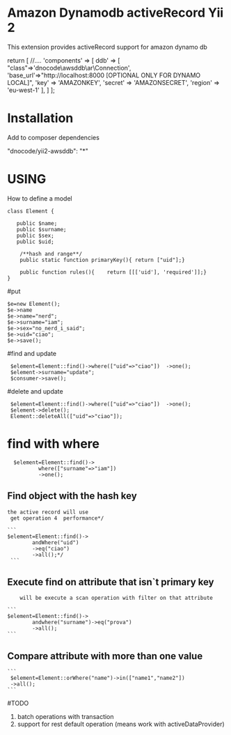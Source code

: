 Amazon Dynamodb activeRecord Yii 2
===============================================
This extension provides activeRecord support for amazon dynamo db

return [
    //....
    'components' => [
        ddb' =>  [
                   "class"=>'dnocode\awsddb\ar\Connection',
                   'base_url'=>"http://localhost:8000 [OPTIONAL ONLY FOR DYNAMO LOCAL]",
                   'key'    => 'AMAZONKEY',
                    'secret' => 'AMAZONSECRET',
                    'region' => 'eu-west-1'
                ],
    ]
];


Installation
===============================================

Add to composer dependencies

"dnocode/yii2-awsddb": "*"


USING
===============================================


How to define a model
```
class Element {

   public $name;
   public $surname;
   public $sex;
   public $uid;

    /**hash and range**/
    public static function primaryKey(){ return ["uid"];}

    public function rules(){    return [[['uid'], 'required']];}
}
```

#put
```
$e=new Element();
$e->name
$e->name="nerd";
$e->surname="iam";
$e->sex="no_nerd_i_said";
$e->uid="ciao";
$e->save();
```
#find and update
```
 $element=Element::find()->where(["uid"=>"ciao"])  ->one();
 $element->surname="update";
 $consumer->save();
```
#delete and update
```
 $element=Element::find()->where(["uid"=>"ciao"])  ->one();
 $element->delete();
 Element::deleteAll(["uid"=>"ciao"]);
```
# find with where
```
  $element=Element::find()->
          where(["surname"=>"iam"])
          ->one();
```

 ## Find object with the hash key
    the active record will use
     get operation 4  performance*/

    ```
    $element=Element::find()->
            andWhere("uid")
            ->eq("ciao")
            ->all();*/
     ```
 ## Execute find on attribute  that isn`t primary key
        will be execute a scan operation with filter on that attribute

    ```
    $element=Element::find()->
            andwhere("surname")->eq("prova")
            ->all();
    ```
 ## Compare   attribute with more than one value
    ```
     $element=Element::orWhere("name")->in(["name1","name2"])
     ->all();
    ```
#TODO
1. batch operations with transaction
2. support for rest default operation (means work with activeDataProvider)



